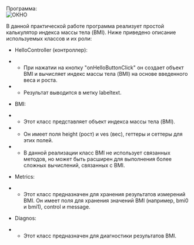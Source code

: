 
Программа: <br>
![ОКНО]()

В данной практической работе программа реализует простой калькулятор индекса массы тела (BMI). Ниже приведено описание используемых классов и их роли:

- HelloController (контроллер):
- - При нажатии на кнопку "onHelloButtonClick" он создает объект BMI и вычисляет индекс массы тела (BMI) на основе введенного веса и роста.
- - Результат выводится в метку labeltext.

- BMI:
- - Этот класс представляет объект индекса массы тела (BMI).
- - Он имеет поля height (рост) и ves (вес), геттеры и сеттеры для этих полей.
- - В данной реализации класс BMI не использует связанных методов, но может быть расширен для выполнения более сложных вычислений, связанных с BMI.

- Metrics:
- - Этот класс предназначен для хранения результатов измерений BMI. Он имеет поля для хранения значений BMI (например, bmi0 и bmi1), control и message.

- Diagnos:
- - Этот класс предназначен для диагностики результатов BMI.